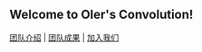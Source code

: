 ## Welcome to OIer's Convolution!

[团队介绍](https://oiersconvolution.github.io/introduction/) | [团队成果](https://oiersconvolution.github.io/projects/) | [加入我们](https://oiersconvolution.github.io/join_us/)
